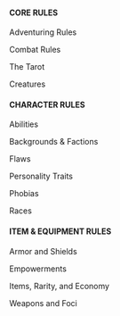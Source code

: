 #### CORE RULES

Adventuring Rules

Combat Rules

The Tarot

Creatures

  

#### CHARACTER RULES

Abilities

Backgrounds & Factions

Flaws

Personality Traits

Phobias

Races


#### ITEM & EQUIPMENT RULES

Armor and Shields

Empowerments

Items, Rarity, and Economy 

Weapons and Foci